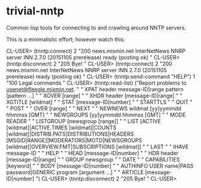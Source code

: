 # trivial-nntp
Common lisp tools for connecting to and crawling around NNTP servers.

This is a minimalistic effort; however watch this:

CL-USER> (tnntp:connect)
2
"200 news.mixmin.net InterNetNews NNRP server INN 2.7.0 (20151105 prerelease) ready (posting ok)"
CL-USER> (tnntp:disconnect)
2
"205 Bye!"
CL-USER> (tnntp:connect)
2
"200 news.mixmin.net InterNetNews NNRP server INN 2.7.0 (20151105 prerelease) ready (posting ok)"
CL-USER> (tnntp:send-command "HELP")
1
"100 Legal commands"
CL-USER> (tnntp:read-list)
("Report problems to <usenet@fleegle.mixmin.net>."
 "  XPAT header message-ID|range pattern [pattern ...]" "  XOVER [range]"
 "  XHDR header [message-ID|range]" "  XGTITLE [wildmat]"
 "  STAT [message-ID|number]" "  STARTTLS" "  QUIT" "  POST"
 "  OVER [range]" "  NEXT" "  NEWNEWS wildmat [yy]yymmdd hhmmss [GMT]"
 "  NEWGROUPS [yy]yymmdd hhmmss [GMT]" "  MODE READER"
 "  LISTGROUP [newsgroup [range]]"
 "  LIST [ACTIVE [wildmat]|ACTIVE.TIMES [wildmat]|COUNTS [wildmat]|DISTRIB.PATS|DISTRIBUTIONS|HEADERS [MSGID|RANGE]|MODERATORS|MOTD|NEWSGROUPS [wildmat]|OVERVIEW.FMT|SUBSCRIPTIONS [wildmat]]"
 "  LAST" "  IHAVE message-ID" "  HELP" "  HEAD [message-ID|number]"
 "  HDR header [message-ID|range]" "  GROUP newsgroup" "  DATE"
 "  CAPABILITIES [keyword]" "  BODY [message-ID|number]"
 "  AUTHINFO USER name|PASS password|GENERIC program [argument ...]"
 "  ARTICLE [message-ID|number]")
CL-USER> (tnntp:disconnect)
2
"205 Bye!"
CL-USER>
